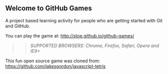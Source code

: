 ## Welcome to GitHub Games

A project based learning activity for people who are getting started with Git and GitHub.

You can play the game at: http://stoe.github.io/github-games/

>> _*SUPPORTED BROWSERS*: Chrome, Firefox, Safari, Opera and IE9+_

This fun open source game was cloned from: https://github.com/jakesgordon/javascript-tetris
